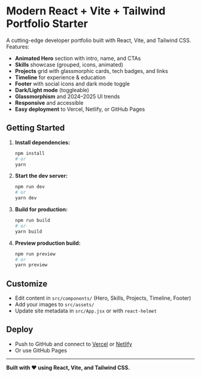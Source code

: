 # Modern React + Vite + Tailwind Portfolio Starter

A cutting-edge developer portfolio built with React, Vite, and Tailwind CSS. Features:

- **Animated Hero** section with intro, name, and CTAs
- **Skills** showcase (grouped, icons, animated)
- **Projects** grid with glassmorphic cards, tech badges, and links
- **Timeline** for experience & education
- **Footer** with social icons and dark mode toggle
- **Dark/Light mode** (toggleable)
- **Glassmorphism** and 2024–2025 UI trends
- **Responsive** and accessible
- **Easy deployment** to Vercel, Netlify, or GitHub Pages

## Getting Started

1. **Install dependencies:**
   ```bash
   npm install
   # or
   yarn
   ```
2. **Start the dev server:**
   ```bash
   npm run dev
   # or
   yarn dev
   ```
3. **Build for production:**
   ```bash
   npm run build
   # or
   yarn build
   ```
4. **Preview production build:**
   ```bash
   npm run preview
   # or
   yarn preview
   ```

## Customize
- Edit content in `src/components/` (Hero, Skills, Projects, Timeline, Footer)
- Add your images to `src/assets/`
- Update site metadata in `src/App.jsx` or with `react-helmet`

## Deploy
- Push to GitHub and connect to [Vercel](https://vercel.com/) or [Netlify](https://netlify.com/)
- Or use GitHub Pages

---

**Built with ❤️ using React, Vite, and Tailwind CSS.** 